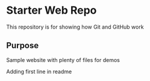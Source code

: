 # Starter Web Repo

This repository is for showing how Git and GitHub work

## Purpose

Sample website with plenty of files for demos

Adding first line in readme